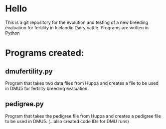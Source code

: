 # Hello
This is a git repository for the evolution and testing of a new breeding evaluation for fertility in Icelandic Dairy cattle.
Programs are written in Python

# Programs created:
## dmufertility.py
Program that takes two data files from Huppa and creates a file to be used in DMU5 for fertility breeding evaluation.

## pedigree.py
Program that takes the pedigree file from Huppa and creates a pedigree file to be used in DMU5.
(...also created code IDs for DMU runs)
